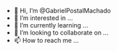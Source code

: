 - 👋 Hi, I’m @GabrielPostalMachado
- 👀 I’m interested in ...
- 🌱 I’m currently learning ...
- 💞️ I’m looking to collaborate on ...
- 📫 How to reach me ...

<!---
GabrielPostalMachado/GabrielPostalMachado is a ✨ special ✨ repository because its `README.md` (this file) appears on your GitHub profile.
You can click the Preview link to take a look at your changes.
--->
